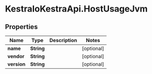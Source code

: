# KestraIoKestraApi.HostUsageJvm

## Properties

Name | Type | Description | Notes
------------ | ------------- | ------------- | -------------
**name** | **String** |  | [optional] 
**vendor** | **String** |  | [optional] 
**version** | **String** |  | [optional] 


